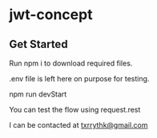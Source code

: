 # jwt-concept

## Get Started
Run npm i to download required files.

.env file is left here on purpose for testing.

npm run devStart

You can test the flow using request.rest

I can be contacted at txrrythk@gmail.com
